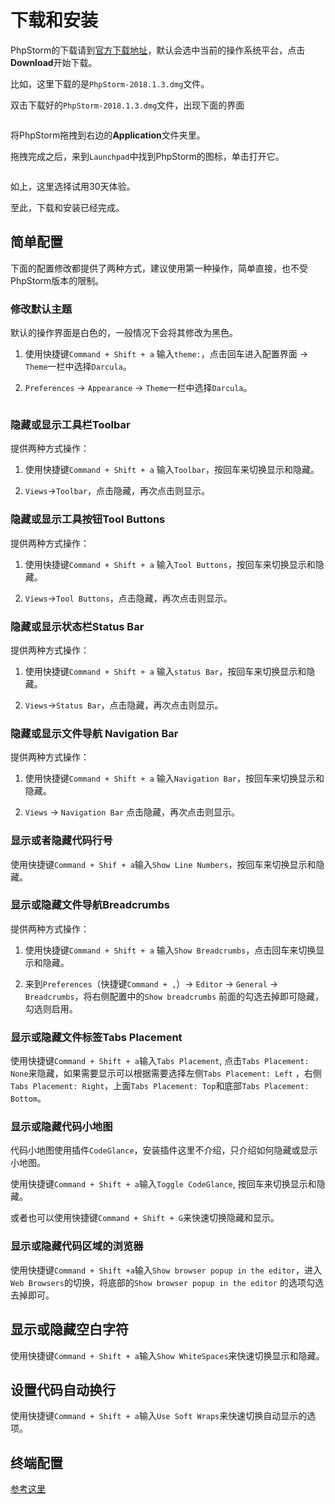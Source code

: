# 下载和安装

PhpStorm的下载请到[官方下载地址](https://www.jetbrains.com/phpstorm/download/)，默认会选中当前的操作系统平台，点击**Download**开始下载。

比如，这里下载的是`PhpStorm-2018.1.3.dmg`文件。

双击下载好的`PhpStorm-2018.1.3.dmg`文件，出现下面的界面

<img :src="$withBase('/images/tools/phpstorm/drop-phpstorm-to-install.png')" alt="">

将PhpStorm拖拽到右边的**Application**文件夹里。

拖拽完成之后，来到`Launchpad`中找到PhpStorm的图标，单击打开它。

<img :src="$withBase('/images/tools/phpstorm/phpstorm-select-free-license.png')" alt="">

如上，这里选择试用30天体验。

至此，下载和安装已经完成。

## 简单配置

下面的配置修改都提供了两种方式，建议使用第一种操作，简单直接，也不受PhpStorm版本的限制。

### 修改默认主题

默认的操作界面是白色的，一般情况下会将其修改为黑色。

1. 使用快捷键`Command + Shift + a` 输入`theme:`，点击回车进入配置界面 -> `Theme`一栏中选择`Darcula`。

2. `Preferences` -> `Appearance` -> `Theme`一栏中选择`Darcula`。

<img :src="$withBase('/images/tools/phpstorm/phpstorm-select-darcula-theme.png')" alt="">

### 隐藏或显示工具栏Toolbar

提供两种方式操作：

1. 使用快捷键`Command + Shift + a` 输入`Toolbar`，按回车来切换显示和隐藏。

2. `Views`->`Toolbar`，点击隐藏，再次点击则显示。

### 隐藏或显示工具按钮Tool Buttons

提供两种方式操作：

1. 使用快捷键`Command + Shift + a` 输入`Tool Buttons`，按回车来切换显示和隐藏。

2. `Views`->`Tool Buttons`，点击隐藏，再次点击则显示。

### 隐藏或显示状态栏Status Bar

提供两种方式操作：

1. 使用快捷键`Command + Shift + a` 输入`status Bar`，按回车来切换显示和隐藏。

2. `Views`->`Status Bar`，点击隐藏，再次点击则显示。

### 隐藏或显示文件导航 Navigation Bar

提供两种方式操作：

1. 使用快捷键`Command + Shift + a` 输入`Navigation Bar`，按回车来切换显示和隐藏。

2. `Views` -> `Navigation Bar` 点击隐藏，再次点击则显示。

### 显示或者隐藏代码行号

使用快捷键`Command + Shif + a`输入`Show Line Numbers`，按回车来切换显示和隐藏。

### 显示或隐藏文件导航Breadcrumbs

提供两种方式操作：

1. 使用快捷键`Command + Shift + a` 输入`Show Breadcrumbs`，点击回车来切换显示和隐藏。

2. 来到`Preferences`（快捷键`Command + ,`）-> `Editor` -> `General` -> `Breadcrumbs`，将右侧配置中的`Show breadcrumbs`
   前面的勾选去掉即可隐藏，勾选则启用。

### 显示或隐藏文件标签Tabs Placement

使用快捷键`Command + Shift + a`输入`Tabs Placement`, 点击`Tabs Placement: None`来隐藏，如果需要显示可以根据需要选择左侧`Tabs Placement: Left`
，右侧`Tabs Placement: Right`，上面`Tabs Placement: Top`和底部`Tabs Placement: Bottom`。

### 显示或隐藏代码小地图

代码小地图使用插件`CodeGlance`，安装插件这里不介绍，只介绍如何隐藏或显示小地图。

使用快捷键`Command + Shift + a`输入`Toggle CodeGlance`, 按回车来切换显示和隐藏。

或者也可以使用快捷键`Command + Shift + G`来快速切换隐藏和显示。

### 显示或隐藏代码区域的浏览器

使用快捷键`Command + Shift +a`输入`Show browser popup in the editor`，进入`Web Browsers`的切换，将底部的`Show browser popup in the editor`
的选项勾选去掉即可。

## 显示或隐藏空白字符

使用快捷键`Command + Shift + a`输入`Show WhiteSpaces`来快速切换显示和隐藏。

## 设置代码自动换行

使用快捷键`Command + Shift + a`输入`Use Soft Wraps`来快速切换自动显示的选项。
              
## 终端配置
[参考这里](/tools/phpstorm/terminal.md)
